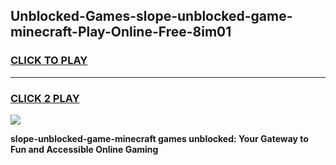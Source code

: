 
## Unblocked-Games-slope-unblocked-game-minecraft-Play-Online-Free-8im01
<h3>
<a href="https://premium76.site?title=slope-unblocked-game-minecraft&ref=26A">CLICK TO PLAY</a></h3>
<hr>

<h3>
<a href="https://premium76.site?title=slope-unblocked-game-minecraft&ref=26A">CLICK 2 PLAY</a>
  
</h3>

<a href="https://premium76.site?title=slope-unblocked-game-minecraft&ref=26A"><img src="https://clearcache.store/games.png"></a>


**slope-unblocked-game-minecraft games unblocked: Your Gateway to Fun and Accessible Online Gaming**
